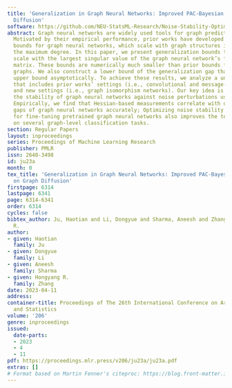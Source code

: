 ```yaml
---
title: 'Generalization in Graph Neural Networks: Improved PAC-Bayesian Bounds on Graph
  Diffusion'
software: https://github.com/NEU-StatsML-Research/Noise-Stability-Optimization-for-Fintuning-GNNs
abstract: Graph neural networks are widely used tools for graph prediction tasks.
  Motivated by their empirical performance, prior works have developed generalization
  bounds for graph neural networks, which scale with graph structures in terms of
  the maximum degree. In this paper, we present generalization bounds that instead
  scale with the largest singular value of the graph neural network’s feature diffusion
  matrix. These bounds are numerically much smaller than prior bounds for real-world
  graphs. We also construct a lower bound of the generalization gap that matches our
  upper bound asymptotically. To achieve these results, we analyze a unified model
  that includes prior works’ settings (i.e., convolutional and message-passing networks)
  and new settings (i.e., graph isomorphism networks). Our key idea is to measure
  the stability of graph neural networks against noise perturbations using Hessians.
  Empirically, we find that Hessian-based measurements correlate with observed generalization
  gaps of graph neural networks accurately; Optimizing noise stability properties
  for fine-tuning pretrained graph neural networks also improves the test performance
  on several graph-level classification tasks.
section: Regular Papers
layout: inproceedings
series: Proceedings of Machine Learning Research
publisher: PMLR
issn: 2640-3498
id: ju23a
month: 0
tex_title: 'Generalization in Graph Neural Networks: Improved PAC-Bayesian Bounds
  on Graph Diffusion'
firstpage: 6314
lastpage: 6341
page: 6314-6341
order: 6314
cycles: false
bibtex_author: Ju, Haotian and Li, Dongyue and Sharma, Aneesh and Zhang, Hongyang
  R.
author:
- given: Haotian
  family: Ju
- given: Dongyue
  family: Li
- given: Aneesh
  family: Sharma
- given: Hongyang R.
  family: Zhang
date: 2023-04-11
address:
container-title: Proceedings of The 26th International Conference on Artificial Intelligence
  and Statistics
volume: '206'
genre: inproceedings
issued:
  date-parts:
  - 2023
  - 4
  - 11
pdf: https://proceedings.mlr.press/v206/ju23a/ju23a.pdf
extras: []
# Format based on Martin Fenner's citeproc: https://blog.front-matter.io/posts/citeproc-yaml-for-bibliographies/
---
```

